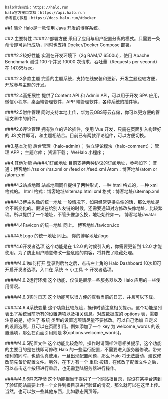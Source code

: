 
```shell
halo官方网址：https://halo.run
halo官方接口文档：https://api.halo.run
参考官方教程：https://docs.halo.run/#docker
```

##1.简介
Halo是一款使用 Java 开发的博客系统。

##2.主要特性
####2.1部署方便
采用了应用与用户配置分离的模式。只需要一条命令即可运行成功，同时也支持 Docker/Docker Compose 部署。

####2.2较好性能
实测在开发环境下（2g RAM/i7 6500u），使用 Apache Benchmark 测试 100 个并发 10000 次请求，吞吐量（Requests per second）在 147.65/sec。

####2.3多款主题
完善的主题系统，支持在线安装和更新。开发主题也较方便，开放参与主题的开发。

####2.4高拓展性
提供了Content API 和 Admin API，可以用于开发 SPA 应用，微信小程序，桌面端管理软件，APP 端管理软件，各种系统的插件等。

####2.5附件管理
同时支持本地上传，华为云OBS等云存储，你可以更方便的管理文章中的附件。

####2.6评论管理
拥有独立的评论插件，使用 Vue 开发，只需在页面引入构建好的 JS 文件即可，和主题相结合。目前已有两款评论组件，可以方便切换。

##3.基本功能
后台管理（halo-admin）； 独立评论模块（halo-comment）； 管理 APP； 主题仓库； 资源下载； WeHalo 小程序；

##4.其他功能
####4.1订阅地址
目前支持两种协议的订阅地址，参考如下： 普通：博客地址/rss or /rss.xml or /feed or /feed.xml Atom：博客地址/atom or /atom.xml

####4.2站点地图
站点地图同样提供了两种形式，一种 html 格式的，一种 xml 格式的。 html 格式：博客地址/sitemap.html xml 格式：博客地址/sitemap.xml

####4.3博主头像的统一地址
一般情况下，如果经常更换头像的话，那么地址是会不断变化的。假设在给别人友链的时候，还需要通知对方修改头像地址，比较繁琐。所以提供了一个地址，不管头像怎么换，地址始终如一。 博客地址/avatar

####4.4Favicon 的统一地址
同上。 博客地址/favicon.ico

####4.5Logo 的统一地址
同上。 你的博客地址/logo

####4.6开发者选项
这个功能是在 1.2.0 的时候引入的，你需要更新到 1.2.0 才能使用。为了防止用户随意修改一些危险的内容，将其做了隐藏处理。

#####4.6.1如何打开
登录到后台之后，点击左上角的 Halo Dashboard 10次即可开启开发者选项，入口在 系统 -> 小工具 -> 开发者选项。

#####4.6.2运行环境
这个功能，仅仅是展示一些服务器以及 Halo 应用的一些使用情况。

#####4.6.3实时日志
这个功能可以很方便的查看当前的日志，并且可以下载。

#####4.6.4系统变量
这个功能比较危险，操作时请注意相关提示。这个功能是列表出了系统当前所有的设置选项以及相关信息。对应数据库的 options 表，需要注意的是，标注了 系统 类型的设置选项请尽量不要修改。可以自己添加 自定义 的设置选项，且可以在页面引用。例如添加了一个 key 为 welcome_words 的设置选项，那么在页面引用则是 ${options.welcome_words}。

#####4.6.5配置文件
这个功能比较危险，操作时请同样注意相关提示，这个功能的主要目的是在线即可修改 Halo 的一些运行配置，不需要进入服务器修改。带来便利的同时，也请认真使用。一旦出现配置问题，那么 Halo 将无法启动，建议修改前先备份配置文件。另外，在下方有一个 重启 按钮，在修改了配置文件之后，可以点击这个按钮进行重启，也无需登陆服务器进行操作。

#####4.6.6静态存储
这个功能相当于提供了一个网站根目录，假设在某平台遇到了验证网站需要上传一个文件到根目录进行验证的情况，那么就可以在这里上传。当然，也可以放一些其他东西，比如静态网页等。

